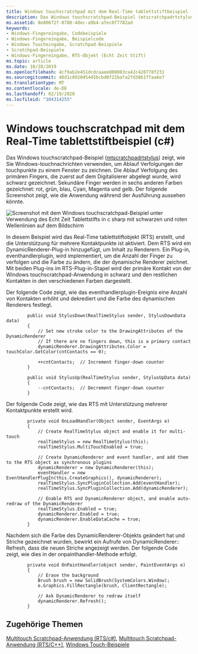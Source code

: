 ```yaml
---
title: Windows touchscratchpad mit dem Real-Time tablettstiftbeispiel (c#)
description: Das Windows touchscratchpad-Beispiel (mtscratchpadrtstylus) zeigt, wie Sie Windows-touchnachrichten verwenden, um Ablauf Verfolgungen der touchpunkte zu einem Fenster zu zeichnen.
ms.assetid: 8e80672f-0780-4dec-a9b4-afec0f7782ad
keywords:
- Windows-Fingereingabe, Codebeispiele
- Windows-Fingereingabe, Beispielcode
- Windows Toucheingabe, Scratchpad-Beispiele
- Scratchpad-Beispiele
- Windows-Fingereingabe, RTS-Objekt (Echt Zeit Stift)
ms.topic: article
ms.date: 10/28/2019
ms.openlocfilehash: 4cf9ab2e451dcdcaaee808083ca42c420778f231
ms.sourcegitcommit: 48d1c892045445bcbd0f22bafa2fd3861ffaa6e7
ms.translationtype: MT
ms.contentlocale: de-DE
ms.lasthandoff: 02/19/2020
ms.locfileid: "104314255"
---
```

# <a name="windows-touch-scratchpad-using-the-real-time-stylus-sample-c"></a>Windows touchscratchpad mit dem Real-Time tablettstiftbeispiel (c#)

Das Windows touchscratchpad-Beispiel ([mtscratchpadrtstylus](https://github.com/microsoft/Windows-classic-samples/tree/master/Samples/Win7Samples/Touch/MTScratchpadRTStylus/CS)) zeigt, wie Sie Windows-touchnachrichten verwenden, um Ablauf Verfolgungen der touchpunkte zu einem Fenster zu zeichnen. Die Ablauf Verfolgung des primären Fingers, die zuerst auf dem Digitalisierer abgelegt wurde, wird schwarz gezeichnet. Sekundäre Finger werden in sechs anderen Farben gezeichnet: rot, grün, blau, Cyan, Magenta und gelb. Der folgende Screenshot zeigt, wie die Anwendung während der Ausführung aussehen könnte.

![Screenshot mit dem Windows touchscratchpad-Beispiel unter Verwendung des Echt Zeit Tablettstifts in c sharp mit schwarzen und roten Wellenlinien auf dem Bildschirm](images/mtscratchpadrtstyluscs.png)

In diesem Beispiel wird das Real-Time tablettstiftobjekt (RTS) erstellt, und die Unterstützung für mehrere Kontaktpunkte ist aktiviert. Dem RTS wird ein DynamicRenderer-Plug-in hinzugefügt, um Inhalt zu Renderern. Ein Plug-in, eventhandlerplugin, wird implementiert, um die Anzahl der Finger zu verfolgen und die Farbe zu ändern, die der dynamische Renderer zeichnet. Mit beiden Plug-ins im RTS-Plug-in-Stapel wird der primäre Kontakt von der Windows touchscratchpad-Anwendung in schwarz und den restlichen Kontakten in den verschiedenen Farben dargestellt.

Der folgende Code zeigt, wie das eventhandlerplugin-Ereignis eine Anzahl von Kontakten erhöht und dekrediert und die Farbe des dynamischen Renderers festlegt.

```CSharp
        public void StylusDown(RealTimeStylus sender, StylusDownData data)
        {
            // Set new stroke color to the DrawingAttributes of the DynamicRenderer
            // If there are no fingers down, this is a primary contact
            dynamicRenderer.DrawingAttributes.Color = touchColor.GetColor(cntContacts == 0);

            ++cntContacts;  // Increment finger-down counter
        }

        public void StylusUp(RealTimeStylus sender, StylusUpData data)
        {
            --cntContacts;  // Decrement finger-down counter
        }
```

Der folgende Code zeigt, wie das RTS mit Unterstützung mehrerer Kontaktpunkte erstellt wird.

```CSharp
        private void OnLoadHandler(Object sender, EventArgs e)
        {
            // Create RealTimeStylus object and enable it for multi-touch
            realTimeStylus = new RealTimeStylus(this);
            realTimeStylus.MultiTouchEnabled = true;

            // Create DynamicRenderer and event handler, and add them to the RTS object as synchronous plugins
            dynamicRenderer = new DynamicRenderer(this);
            eventHandler = new EventHandlerPlugIn(this.CreateGraphics(), dynamicRenderer);
            realTimeStylus.SyncPluginCollection.Add(eventHandler);
            realTimeStylus.SyncPluginCollection.Add(dynamicRenderer);

            // Enable RTS and DynamicRenderer object, and enable auto-redraw of the DynamicRenderer
            realTimeStylus.Enabled = true;
            dynamicRenderer.Enabled = true;
            dynamicRenderer.EnableDataCache = true;
        }
```

Nachdem sich die Farbe des DynamicRenderer-Objekts geändert hat und Striche gezeichnet wurden, bewirkt ein Aufrufe von DynamicRenderer:: Refresh, dass die neuen Striche angezeigt werden. Der folgende Code zeigt, wie dies in der onpainthandler-Methode erfolgt.

```CSharp
        private void OnPaintHandler(object sender, PaintEventArgs e)
        {
            // Erase the background
            Brush brush = new SolidBrush(SystemColors.Window);
            e.Graphics.FillRectangle(brush, ClientRectangle);

            // Ask DynamicRenderer to redraw itself
            dynamicRenderer.Refresh();
        }
```

## <a name="related-topics"></a>Zugehörige Themen

[Multitouch Scratchpad-Anwendung (RTS/c#)](https://github.com/microsoft/Windows-classic-samples/tree/master/Samples/Win7Samples/Touch/MTScratchpadRTStylus/CS), [Multitouch Scratchpad-Anwendung (RTS/C++)](https://github.com/microsoft/Windows-classic-samples/tree/master/Samples/Win7Samples/Touch/MTScratchpadRTStylus/cpp), [Windows Touch-Beispiele](windows-touch-samples.md)
